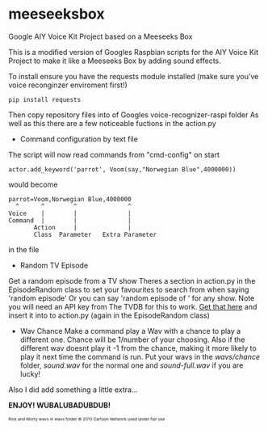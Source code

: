 # meeseeksbox
Google AIY Voice Kit Project based on a Meeseeks Box

This is a modified version of Googles Raspbian scripts for the AIY Voice Kit Project to make it like a Meeseeks Box by adding sound effects.

To install ensure you have the requests module installed (make sure you've voice reconginzer enviroment first!)
```
pip install requests
```

Then copy repository files into of Googles voice-recognizer-raspi folder
As well as this there are a few noticeable fuctions in the action.py

* Command configuration by text file

The script will now read commands from "cmd-config" on start
```
actor.add_keyword('parrot', Voom(say,"Norwegian Blue",4000000))
```
would become
```
parrot=Voom,Norwegian Blue,4000000
  ^      ^        ^              ^
Voice    |        |              |
Command  |        |              |
       Action     |              |
       Class  Parameter   Extra Parameter
```
in the file

* Random TV Episode

Get a random episode from a TV show
Theres a section in action.py in the EpisodeRandom class to set your favourites to search from when saying 'random episode'
Or you can say 'random episode of <showname>' for any show.
Note you will need an API key from The TVDB for this to work. [Get that here](http://thetvdb.com/?tab=apiregister) and insert it into to action.py (again in the EpisodeRandom class)

* Wav Chance
Make a command play a Wav with a chance to play a different one. Chance will be 1/number of your choosing. Also if the different wav doesnt play
it -1 from the chance, making it more likely to play it next time the command is run.
Put your wavs in the *wavs/chance* folder, *sound.wav* for the normal one and *sound-full.wav* if you are lucky!

Also I did add something a little extra...

**ENJOY! WUBALUBADUBDUB!**

<sub><sub><sub>Rick and Morty wavs in wavs folder  © 2013 Cartoon Network used under fair use</sub></sub></sub>
